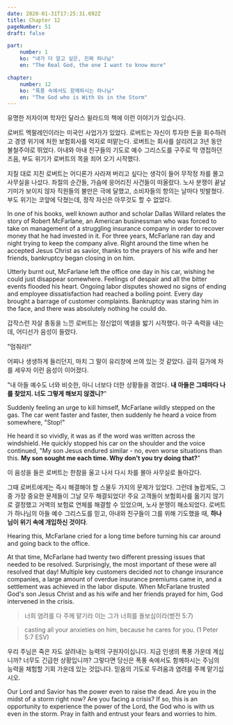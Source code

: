 ```yaml
---
date: 2020-01-31T17:25:31.692Z
title: Chapter 12
pageNumber: 51
draft: false

part:
    number: 1
    ko: "내가 더 알고 싶은, 진짜 하나님"
    en: "The Real God, the one I want to know more"

chapter:
    number: 12
    ko: "폭풍 속에서도 함께하시는 하나님"
    en: "The God who is With Us in the Storm"
---
```

유명한 저자이며 학자인 달라스 윌라드의 책에 이런 이야기가 있습니다.

로버트 멕팔레인이라는 미국인 사업가가 있었다. 로버트는 자신이 투자한 돈을 회수하려고 경영 위기에 처한 보험회사를 억지로 떠맡는다. 로버트는 회사를 살리려고 3년 동안 불철주야로 뛰었다. 아내와 아내 친구들의 기도로 예수 그리스도를 구주로 막 영접하던 즈음, 부도 위기가 로버트의 목을 죄어 오기 시작했다.

지칠 대로 지친 로버트는 어디론가 사라져 버리고 싶다는 생각이 들어 무작정 차를 몰고 사무실을 나섰다. 좌절의 순간들, 가슴에 응어리진 사건들이 떠올랐다. 노사 분쟁이 끝날 기미가 보이지 않자 직원들의 불만은 극에 달했고, 소비자들의 항의는 날마다 빗발쳤다. 부도 위기는 코앞에 닥쳤는데, 정작 자신은 아무것도 할 수 없었다.

In one of his books, well known author and scholar Dallas Willard relates the story of Robert McFarlane, an American businessman who was forced to take on management of a struggling insurance company in order to recover money that he had invested in it. For three years, McFarlane ran day and night trying to keep the company alive. Right around the time when he accepted Jesus Christ as savior, thanks to the prayers of his wife and her friends, bankruptcy began closing in on him.

Utterly burnt out, McFarlane left the office one day in his car, wishing he could just disappear somewhere. Feelings of despair and all the bitter events flooded his heart. Ongoing labor disputes showed no signs of ending and  employee dissatisfaction had reached a boiling point. Every day brought a barrage of customer complaints. Bankruptcy was staring him in the face, and there was absolutely nothing he could do.

갑작스런 자살 충동을 느낀 로버트는 정신없이 엑셀을 밟기 시작했다. 마구 속력을 내는데, 어디선가 음성이 들렸다.

"멈춰라!"

어찌나 생생하게 들리던지, 마치 그 말이 유리창에 쓰여 있는 것 같았다. 급히 길가에 차를 세우자 이런 음성이 이어졌다.

"내 아들 예수도 너와 비슷한, 아니 너보다 더한 상황들을 겪었다. **내 아들은 그때마다 나를 찾았지. 너도 그렇게 해보지 않겠니?**"

Suddenly feeling an urge to kill himself, McFarlane wildly stepped on the gas. The car went faster and faster, then suddenly he heard a voice from somewhere, "Stop!"

He heard it so vividly, it was as if the word was written across the windshield. He quickly stopped his car on the shoulder and the voice continued, "My son Jesus endured similar - no, even worse situations than this. **My son sought me each time. Why don't you try doing that?**"

이 음성을 들은 로버트는 한참을 울고 나서 다시 차를 몰아 사무실로 돌아갔다.

그때 로버트에게는 즉시 해결해야 할 스물두 가지의 문제가 있었다. 그런데 놀랍게도, 그중 가장 중요한 문제들이 그날 모두 해결되었다! 주요 고객들이 보험회사를 옮기지 않기로 결정했고 거액의 보험료 연체를 해결할 수 있었으며, 노사 분쟁이 해소되었다. 로버트가 하나님의 아들 예수 그리스도를 믿고, 아내와 친구들이 그를 위해 기도했을 때, **하나님이 위기 속에 개입하신 것이다**.

Hearing this, McFarlane cried for a long time before turning his car around and going back to the office.

At that time, McFarlane had twenty two different pressing issues that needed to be resolved. Surprisingly, the most important of these were all resolved that day! Multiple key customers decided not to change insurance companies, a large amount of overdue insurance premiums came in, and a settlement was achieved in the labor dispute. When McFarlane trusted God's son Jesus Christ and as his wife and her friends prayed for him, God intervened in the crisis.

> 너희 염려를 다 주께 맡기라 이는 그가 너희를 돌보심이라(벧전 5:7)

> casting all your anxieties on him, because he cares for you. (1 Peter 5:7 ESV)

우리 주님은 죽은 자도 살려내는 능력의 구원자이십니다. 지금 인생의 폭풍 가운데 계십니까? 너무도 긴급한 상황입니까? 그렇다면 당신은 폭풍 속에서도 함께하시는 주님의 능력을 체험할 기회 가운데 있는 것입니다. 믿음의 기도로 두려움과 염려를 주께 맡기십시오.

Our Lord and Savior has the power even to raise the dead. Are you in the midst of a storm right now? Are you facing a crisis? If so, this is an opportunity to experience the power of the Lord, the God who is with us even in the storm. Pray in faith and entrust your fears and worries to him.
